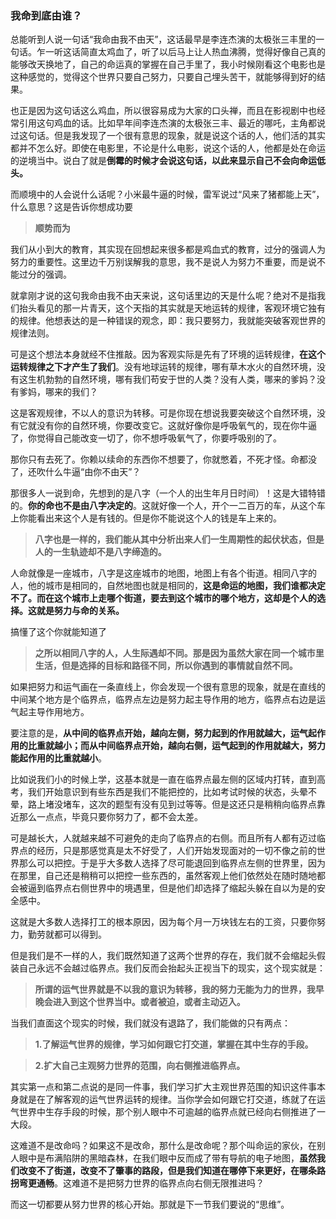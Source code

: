 ### 我命到底由谁？

总能听到人说一句话“我命由我不由天”，这话最早是李连杰演的太极张三丰里的一句话。乍一听这话简直太鸡血了，听了以后马上让人热血沸腾，觉得好像自己真的能够改天换地了，自己的命运真的掌握在自己手里了，我小时候刚看这个电影也是这种感觉的，觉得这个世界只要自己努力，只要自己埋头苦干，就能够得到好的结果。

也正是因为这句话这么鸡血，所以很容易成为大家的口头禅，而且在影视剧中也经常引用这句鸡血的话。比如早年间李连杰演的太极张三丰、最近的哪吒，主角都说过这句话。但是我发现了一个很有意思的现象，就是说这个话的人，他们活的其实都并不怎么好。即使在电影里，不论是什么电影，说这个话的人，他都是处在命运的逆境当中。说白了就是**倒霉的时候才会说这句话，以此来显示自己不会向命运低头。**

而顺境中的人会说什么话呢？小米最牛逼的时候，雷军说过“风来了猪都能上天”，什么意思？这是告诉你想成功要
>**顺势而为**

我们从小到大的教育，其实现在回想起来很多都是鸡血式的教育，过分的强调人为努力的重要性。这里边千万别误解我的意思，我不是说人为努力不重要，而是说不能过分的强调。

就拿刚才说的这句我命由我不由天来说，这句话里边的天是什么呢？绝对不是指我们抬头看见的那一片青天，这个天指的其实就是天地运转的规律，客观环境它独有的规律。他想表达的是一种错误的观念，即：我只要努力，我就能突破客观世界的规律法则。

可是这个想法本身就经不住推敲。因为客观实际是先有了环境的运转规律，**在这个运转规律之下才产生了我们**。没有地球运转的规律，哪有草木水火的自然环境，没有这生机勃勃的自然环境，哪有我们苟安于世的人类？没有人类，哪来的爹妈？没有爹妈，哪来的我们？

这是客观规律，不以人的意识为转移。可是你现在想说我要突破这个自然环境，没有它就没有你的自然环境，你要改变它。这就好像你是呼吸氧气的，现在你牛逼了，你觉得自己能改变一切了，你不想呼吸氧气了，你要呼吸别的了。

那你只有去死了。你赖以续命的东西你不想要了，你就憋着，不死才怪。命都没了，还吹什么牛逼“由你不由天”？

那很多人一说到命，先想到的是八字（一个人的出生年月日时间）！这是大错特错的。**你的命也不是由八字决定的**。这就好像一个人，开个一二百万的车，从这个车上你能看出来这个人是有钱的。但是你不能说这个人的钱是车上来的。

>**八字也是一样的，我们能从其中分析出来人们一生周期性的起伏状态，但是人的一生轨迹却不是八字缔造的。**

人命就像是一座城市，八字是这座城市的地图，地图上有各个街道。相同八字的人，他的城市是相同的，自然地图也就是相同的，**这是命运的地图，我们谁都决定不了。而在这个城市上走哪个街道，要去到这个城市的哪个地方，这却是个人的选择。这就是努力与命的关系。**

搞懂了这个你就能知道了
>**之所以相同八字的人，人生际遇却不同。那是因为虽然大家在同一个城市里生活，但是选择的目标和路径不同，所以你遇到的事情就自然不同。**

如果把努力和运气画在一条直线上，你会发现一个很有意思的现象，就是在直线的中间某个地方是个临界点，临界点左边是努力起主导作用的地方，临界点右边是运气起主导作用地方。

要注意的是，**从中间的临界点开始，越向左侧，努力起到的作用就越大，运气起作用的比重就越小；而从中间临界点开始，越向右侧，运气起到的作用就越大，努力能起作用的比重就越小**。

比如说我们小的时候上学，这基本就是一直在临界点最左侧的区域内打转，直到高考，我们开始意识到有些东西是我们不能把控的，比如考试时候的状态，头晕不晕，路上堵没堵车，这次的题型有没有见到过等等。但是这还只是稍稍向临界点靠近那么一点点，毕竟只要你努力了，都不会太差。

可是越长大，人就越来越不可避免的走向了临界点的右侧。而且所有人都有迈过临界点的经历，只是那感觉真是太不好受了，人们开始发现面对的一切不像之前的世界那么可以把控。于是乎大多数人选择了尽可能退回到临界点左侧的世界里，因为在那里，自己还是稍稍可以把控一些东西的，虽然客观上他们依然处在随时随地都会被逼到临界点右侧世界中的境遇里，但是他们却选择了缩起头躲在自以为是的安全感中。

这就是大多数人选择打工的根本原因，因为每个月一万块钱左右的工资，只要你努力，勤劳就都可以得到。

但是我们是不一样的人，我们既然知道了这两个世界的存在，我们就不会缩起头假装自己永远不会越过临界点。我们反而会抬起头正视当下的现实，这个现实就是：

>**所谓的运气世界就是不以我的意识为转移，我的努力无能为力的世界，我早晚会进入到这个世界当中。或者被迫，或者主动迈入。**

当我们直面这个现实的时候，我们就没有退路了，我们能做的只有两点：
>**1.了解运气世界的规律，学习如何跟它打交道，掌握在其中生存的手段。**

>**2.扩大自己主观努力世界的范围，向右侧推进临界点。**

其实第一点和第二点说的是同一件事，我们学习扩大主观世界范围的知识这件事本身就是在了解客观的运气世界运转的规律。当你学会如何跟它打交道，练就了在运气世界中生存手段的时候，那个别人眼中不可逾越的临界点就已经向右侧推进了一大段。

这难道不是改命吗？如果这不是改命，那什么是改命呢？那个叫命运的家伙，在别人眼中是布满陷阱的黑暗森林，在我们眼中反而成了带有导航的电子地图，**虽然我们改变不了街道，改变不了肇事的路段，但是我们知道在哪停下来更好，在哪条路拐弯更通畅**。这难道不是把努力世界的临界点向右侧无限推进吗？



而这一切都要从努力世界的核心开始。那就是下一节我们要说的“思维”。
